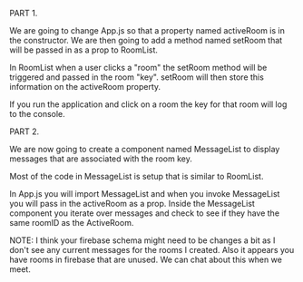 PART 1.

We are going to change App.js so that a property named activeRoom is in the constructor. We are then going
to add a method named setRoom that will be passed in as a prop to RoomList.

In RoomList when a user clicks a "room" the setRoom method will be triggered and passed in the room "key". setRoom will then store this information on the activeRoom property.


If you run the application and click on a room the key for that room will log to the console.



PART 2.

We are now going to create a component named MessageList to display messages that are associated with the room key.

Most of the code in MessageList is setup that is similar to RoomList.

In App.js you will import MessageList and when you invoke MessageList you will pass in the 
activeRoom as a prop. Inside the MessageList component you iterate over messages
and check to see if they have the same roomID as the ActiveRoom.



NOTE: I think your firebase schema might need to be changes a bit as I don't see any current messages
for the rooms I created. Also it appears you have rooms in firebase that are unused. We can chat about this when we meet.












